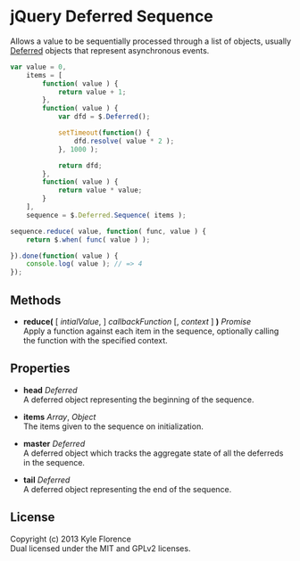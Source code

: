 # jQuery Deferred Sequence

Allows a value to be sequentially processed through a list of objects, usually
[Deferred](http://api.jquery.com/category/deferred-object/) objects that represent asynchronous events.

```javascript
var value = 0,
    items = [
        function( value ) {
            return value + 1;
        },
        function( value ) {
            var dfd = $.Deferred();

            setTimeout(function() {
                dfd.resolve( value * 2 );
            }, 1000 );

            return dfd;
        },
        function( value ) {
            return value * value;
        }
    ],
    sequence = $.Deferred.Sequence( items );

sequence.reduce( value, function( func, value ) {
    return $.when( func( value ) );

}).done(function( value ) {
    console.log( value ); // => 4
});
```

## Methods

*   **reduce(** [ _intialValue_, ] _callbackFunction_ [, _context_ ] **)** _Promise_  
    Apply a function against each item in the sequence, optionally calling
    the function with the specified context.

## Properties

*   **head** _Deferred_  
    A deferred object representing the beginning of the sequence.

*   **items** _Array_, _Object_  
    The items given to the sequence on initialization.

*   **master** _Deferred_  
    A deferred object which tracks the aggregate state of all the deferreds
    in the sequence.

*   **tail** _Deferred_  
    A deferred object representing the end of the sequence.

## License

Copyright (c) 2013 Kyle Florence  
Dual licensed under the MIT and GPLv2 licenses.